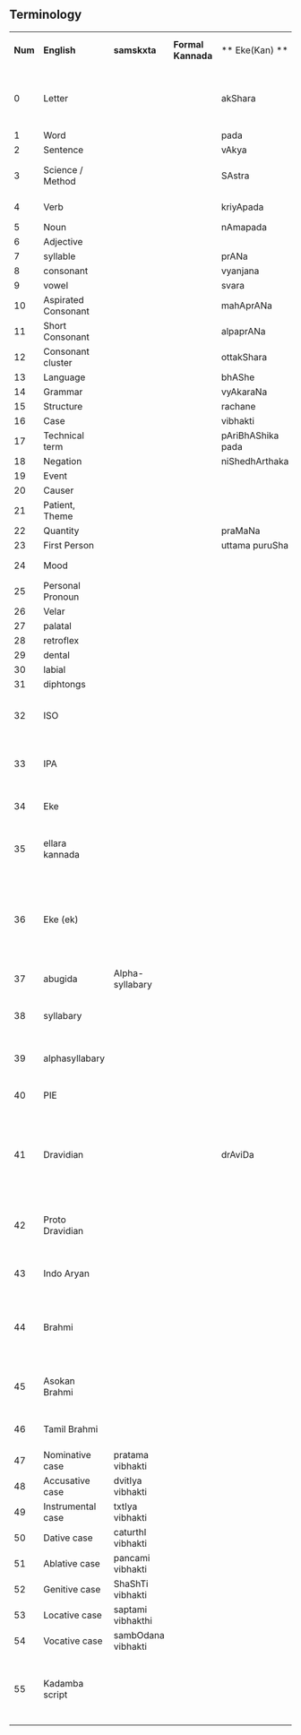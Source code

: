 ## Terminology

|         |               |       |       |       |       |  |    |
|---------|---------------|-------|-------|-------|-------|---|---|
| **Num** | **English** | **samskxta** | **Formal Kannada**  | ** Eke(Kan) ** | ** ellara kannaDa ** | ** Eke(ek)** | Notes |
| 0       | Letter      |   |  | akShara  |  | barige | could mean writing, sometimes akSara is used. |
| 1       | Word        |   | | pada     |     | pada     | |
| 2       | Sentence        |  |    | vAkya     |     | sollu     | Like "saying" |
| 3       | Science / Method |  | | SAstra  |         | arime | ari means to know in kannaDa |
| 4       | Verb        | | | kriyApada |  | esakapada | action word - like throwing |
| 5       | Noun        | | | nAmapada |  | hesarupada | |
| 6       | Adjective   | | |          |  | paricepada | |
| 7       | syllable    | | | prANa    |  | uli | |
| 8       | consonant   | | | vyanjana |  | taDeyuli | |
| 9       | vowel       | | | svara    |  | tereyuli | |
| 10      | Aspirated Consonant | | | mahAprANa | | ottuli | |
| 11      | Short Consonant     | | | alpaprANa | | kiriduli | |
| 12      | Consonant cluster | | | ottakShara | | ottakSara | |
| 13 | Language |  | | bhAShe | | nuDi  | | 
| 14 | Grammar | | | vyAkaraNa | | sollarime | |
| 15 | Structure | | | rachane   | | iTTaLa | |
| 16 | Case | | | vibhakti | | | |
| 17 | Technical term | | | pAriBhAShika pada | | arimeya pada | |
| 18 | Negation | | | niShedhArthaka | | allageLeta | |
| 19 | Event | | | | | Aguha | |
| 20 | Causer | | | | | Agisuga  | |
| 21 | Patient, Theme | | | | | Aguga | |
| 22 | Quantity | | | praMaNa| | aLavi | | 
| 23 | First Person | | | uttama puruSha | | ADuga | |
| 24 | Mood | | | | | ADugana niluvu | |
| 25 | Personal Pronoun | | | | | ADupada | | 
| 26 | Velar | | | | | | [^42]|
| 27 | palatal | | | | | | [^41] |
| 28 | retroflex | | | | | | [^40] |
| 29 | dental | | | | | | [^38] |
| 30 | labial | | | | | | [^37] |
| 31 | diphtongs | | | | | | [^49] |
| 32 | ISO | | | | | | The ISO 15919 standard [^50] |
| 33 | IPA | | | | | | International Phonetic Alphabet [^10]|
| 34 | Eke | | | | | | Eke transliteration scheme, as is.|
| 35 | ellara kannada | | | | | | A linguistic movement created by DNS Bhat [^2] |
| 36 | Eke (ek) | | | | | | Eke transliteration using ellara kannaDa simplifications i.e. drop the h when appropriate |
| 37 | abugida | Alpha-syllabary | | | akShara | | akSara/barige | [^24]|
| 38 | syllabary | | | | | | Scripts that use symbols for syllables [^36]|
| 39 | alphasyllabary | | | | | | Same as abugida or akSara |
| 40 | PIE | | | | | | Proto Indo European [^35] |
| 41 | Dravidian | | | drAviDa | | drAviDa | A term with a lot of baggage, usually indicates a language family [^19] |
| 42 | Proto Dravidian | | | | | | A reconstructed proto language [^20]|
| 43 | Indo Aryan | | | | | | Indo Aryan Languages [^51] |
| 44 | Brahmi | | | | | | The script to which most Indic scripts trace their lineage from [^12]|
| 45 | Asokan Brahmi | | | | | | The variant of brAhmi used in aSokan edicts |
| 46 | Tamil Brahmi | | | | | | The variant of brAhmi used for old tamiZ |
| 47 | Nominative case | pratama vibhakti | | | | | Case 1 |
| 48 | Accusative case | dvitIya vibhakti| | | | | Case 2 |
| 49 | Instrumental case | txtIya vibhakti | | | | | Case 3 |
| 50 | Dative case | caturthI vibhakti | | | | | Case 4 |
| 51 | Ablative case | pancami vibhakti | | | | | Case 5 |
| 52 | Genitive case | ShaShTi vibhakti | | | | | Case 6 |
| 53 | Locative case | saptami vibhakthi | | | | | Case 7 |
| 54 | Vocative case | sambOdana vibhakti | | | | | Case 1a |
| 55 | Kadamba script | | | | | kadamba lipi | The oldest script used to write old kannaDa - a flavor of brAhmi [^22]|






